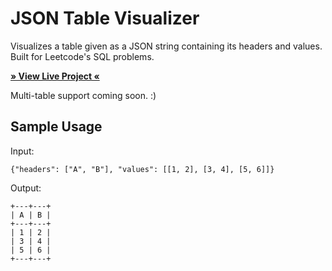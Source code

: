 # JSON Table Visualizer

Visualizes a table given as a JSON string containing its headers and values. Built for Leetcode's SQL problems.

<b><a href="https://ahhreggi.github.io/json-table-visualizer/" target="_blank">
   » View Live Project «
</a></b>

Multi-table support coming soon. :)


## Sample Usage


Input:
```
{"headers": ["A", "B"], "values": [[1, 2], [3, 4], [5, 6]]}
```
Output:
```
+---+---+
| A | B |
+---+---+
| 1 | 2 |
| 3 | 4 |
| 5 | 6 |
+---+---+
```
